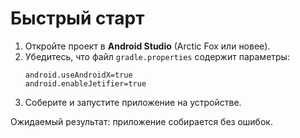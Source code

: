 # Быстрый старт

1. Откройте проект в **Android Studio** (Arctic Fox или новее).
2. Убедитесь, что файл `gradle.properties` содержит параметры:
   ```
   android.useAndroidX=true
   android.enableJetifier=true
   ```
3. Соберите и запустите приложение на устройстве.

Ожидаемый результат: приложение собирается без ошибок.
